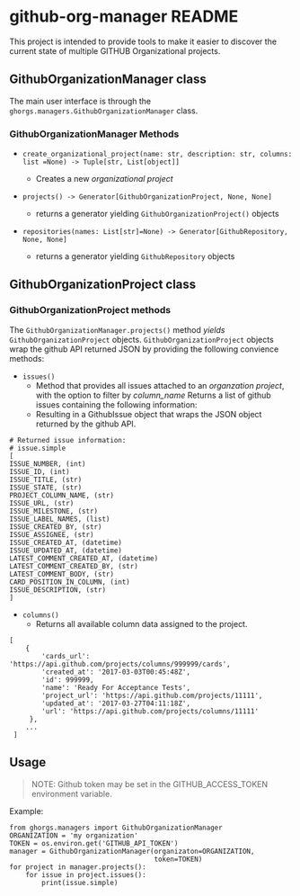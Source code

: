 # github-org-manager README

This project is intended to provide tools to make it easier to discover the current state of multiple GITHUB Organizational projects.


## GithubOrganizationManager class

The main user interface is through the `ghorgs.managers.GithubOrganizationManager` class.

### GithubOrganizationManager Methods

- `create_organizational_project(name: str, description: str, columns: list =None) -> Tuple[str, List[object]]`
    - Creates a new *organizational project*

- `projects() -> Generator[GithubOrganizationProject, None, None]`
    - returns a generator yielding `GithubOrganizationProject()` objects

- `repositories(names: List[str]=None) -> Generator[GithubRepository, None, None]`
    - returns a generator yielding `GithubRepository` objects


## GithubOrganizationProject class

### GithubOrganizationProject methods

The `GithubOrganizationManager.projects()` method *yields* `GithubOrganizationProject` objects.
`GithubOrganizationProject` objects wrap the github API returned JSON by providing the following convience methods:

- `issues()`
    - Method that provides all issues attached to an *organzation project*, with the option to filter by *column_name*
        Returns a list of github issues containing the following information:
    - Resulting in a GithubIssue object that wraps the JSON object returned by the github API.

```
# Returned issue information:
# issue.simple
[
ISSUE_NUMBER, (int)
ISSUE_ID, (int)
ISSUE_TITLE, (str)
ISSUE_STATE, (str)
PROJECT_COLUMN_NAME, (str)
ISSUE_URL, (str)
ISSUE_MILESTONE, (str)
ISSUE_LABEL_NAMES, (list)
ISSUE_CREATED_BY, (str)
ISSUE_ASSIGNEE, (str)
ISSUE_CREATED_AT, (datetime)
ISSUE_UPDATED_AT, (datetime)
LATEST_COMMENT_CREATED_AT, (datetime)
LATEST_COMMENT_CREATED_BY, (str)
LATEST_COMMENT_BODY, (str)
CARD_POSITION_IN_COLUMN, (int)
ISSUE_DESCRIPTION, (str)
]
```

- `columns()`
    - Returns all available column data assigned to the project.

```
[
    {
        'cards_url': 'https://api.github.com/projects/columns/999999/cards',
        'created_at': '2017-03-03T00:45:48Z',
        'id': 999999,
        'name': 'Ready For Acceptance Tests',
        'project_url': 'https://api.github.com/projects/11111',
        'updated_at': '2017-03-27T04:11:18Z',
        'url': 'https://api.github.com/projects/columns/11111'
     },
    ...
 ]
```


## Usage

> NOTE: Github token may be set in the GITHUB_ACCESS_TOKEN environment variable.

Example:
```
from ghorgs.managers import GithubOrganizationManager
ORGANIZATION = 'my organization'
TOKEN = os.environ.get('GITHUB_API_TOKEN')
manager = GithubOrganizationManager(organizaton=ORGANIZATION,
                                    token=TOKEN)
for project in manager.projects():
    for issue in project.issues():
        print(issue.simple)
```

